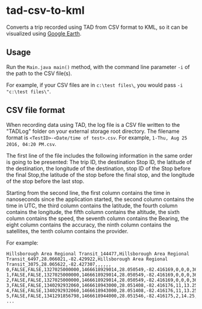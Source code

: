 # tad-csv-to-kml
Converts a trip recorded using TAD from CSV format to KML, so it can be visualized using [Google Earth](https://www.google.com/earth/).

## Usage

Run the `Main.java main()` method, with the command line parameter `-i` of the path to the CSV file(s).

For example, if your CSV files are in `c:\test files\`, you would pass `-i "c:\test files\"`.

## CSV file format

When recording data using TAD, the log file is a CSV file written to the "TADLog" folder on your external storage root directory. The filename format is `<TestID>-<Date/time of test>.csv`. For example, `1-Thu, Aug 25 2016, 04:20 PM.csv`. 
  
The first line of the file includes the following information in the same order is going to be presented: The trip ID, the destination Stop ID, the latitude of the destination, the longitude of the destination, stop ID of the Stop before the final Stop,the latitude of the stop before the final stop, and the longitude of the stop before the last stop.
  
Starting from the second line, the first column contains the time in nanoseconds since the application started, the second column contains the time in UTC, the third column contains the latitude, the fourth column contains the longitude, the fifth column contains the altitude, the sixth column contains the speed, the seventh column contains the Bearing, the eight column contains the accuracy, the ninth column contains the satellites, the tenth column contains the provider.

For example:

~~~
Hillsborough Area Regional Transit_144477,Hillsborough Area Regional Transit_6497,28.066021,-82.429922,Hillsborough Area Regional Transit_3075,28.065622,-82.427307,,,,,,
0,FALSE,FALSE,1327025000000,1466618929014,28.050549,-82.416169,0,0,0,36,0,network
1,FALSE,FALSE,1327025000000,1466618929014,28.050549,-82.416169,0,0,0,36,0,network
2,FALSE,FALSE,1327025000000,1466618929014,28.050549,-82.416169,0,0,0,36,0,network
3,FALSE,FALSE,1340292932060,1466618943000,28.051408,-82.416176,11,13.25,0.4,19,11,gps
4,FALSE,FALSE,1340292932060,1466618943000,28.051408,-82.416176,11,13.25,0.4,19,11,gps
5,FALSE,FALSE,1341291856798,1466618944000,28.051546,-82.416175,2,14.25,359.899994,5,11,gps
...
~~~
